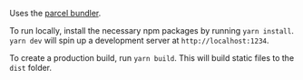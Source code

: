 Uses the [parcel bundler](https://parceljs.org/).

To run locally, install the necessary npm packages by running `yarn install`. `yarn dev` will spin up a development server at `http://localhost:1234`.

To create a production build, run `yarn build`. This will build static files to the `dist` folder.
